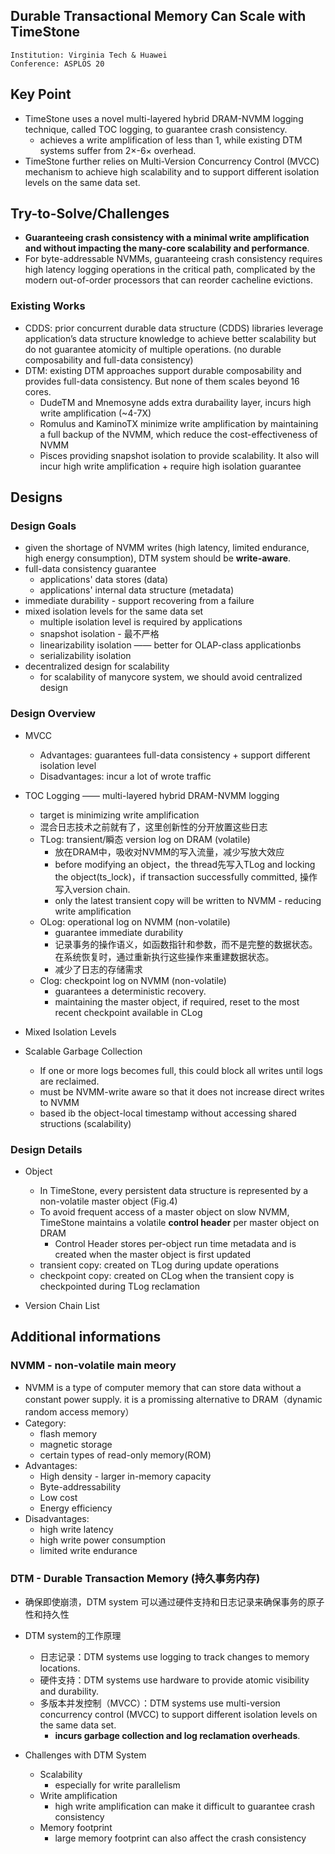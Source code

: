 ## Durable Transactional Memory Can Scale with TimeStone
```shell
Institution: Virginia Tech & Huawei
Conference: ASPLOS 20
```
## Key Point
- TimeStone uses a novel multi-layered hybrid DRAM-NVMM logging technique, called TOC logging, to guarantee crash consistency.
    - achieves a write amplification of less than 1, while existing DTM systems suffer from 2×-6× overhead.
- TimeStone further relies on Multi-Version Concurrency Control (MVCC) mechanism to achieve high scalability and to support different isolation levels on the same data set.

## Try-to-Solve/Challenges
- **Guaranteeing crash consistency with a minimal write amplification and without impacting the many-core scalability and performance**.
- For byte-addressable NVMMs, guaranteeing crash consistency requires high latency logging operations in the critical path, complicated by the modern out-of-order processors that can reorder cacheline evictions.

### Existing Works
- CDDS: prior concurrent durable data structure (CDDS) libraries leverage application’s data structure knowledge to achieve better scalability but do not guarantee atomicity of multiple operations. (no durable composability and full-data consistency)
- DTM: existing DTM approaches support durable composability and provides
full-data consistency. But none of them scales beyond 16 cores.
    - DudeTM and Mnemosyne adds extra durabaility layer, incurs high write amplification (~4-7X)
    - Romulus and KaminoTX minimize write amplification by maintaining a full backup of the NVMM, which reduce the cost-effectiveness of NVMM
    - Pisces providing snapshot isolation to provide scalability. It also will incur high write amplification + require high isolation guarantee


## Designs
### Design Goals
- given the shortage of NVMM writes (high latency, limited endurance, high energy consumption), DTM system should be **write-aware**.
- full-data consistency guarantee
    - applications' data stores (data)
    - applications' internal data structure (metadata)
- immediate durability  -  support recovering from a failure
- mixed isolation levels for the same data set
    - multiple isolation level is required by applications
    - snapshot isolation - 最不严格
    - linearizability isolation  —— better for OLAP-class applicationbs
    - serializability isolation
- decentralized design for scalability
    - for scalability of manycore system, we should avoid centralized design

### Design Overview
- MVCC
    - Advantages: guarantees full-data consistency + support different isolation level
    - Disadvantages: incur a lot of wrote traffic

- TOC Logging —— multi-layered hybrid DRAM-NVMM logging
    - target is minimizing write amplification
    - 混合日志技术之前就有了，这里创新性的分开放置这些日志
    - TLog: transient/瞬态 version log on DRAM (volatile)
        - 放在DRAM中，吸收对NVMM的写入流量，减少写放大效应
        - before modifying an object，the thread先写入TLog and locking the object(ts_lock)，if transaction successfully committed, 操作写入version chain.
        - only the latest transient copy will be written to NVMM - reducing write amplification
    - OLog: operational log on NVMM (non-volatile)
        - guarantee immediate durability
        - 记录事务的操作语义，如函数指针和参数，而不是完整的数据状态。在系统恢复时，通过重新执行这些操作来重建数据状态。
        - 减少了日志的存储需求
    - Clog: checkpoint log on NVMM (non-volatile)
        - guarantees a deterministic recovery.
        - maintaining the master object, if required, reset to the most recent checkpoint available in CLog
    
- Mixed Isolation Levels
- Scalable Garbage Collection
    - If one or more logs becomes full, this could block all writes until logs are reclaimed.
    - must be NVMM-write aware so that it does not increase direct writes to NVMM
    - based ib the object-local timestamp without accessing shared structions (scalability)

### Design Details
- Object
    - In TimeStone, every persistent data structure is represented by a non-volatile master object (Fig.4)
    - To avoid frequent access of a master object on slow NVMM, TimeStone maintains a volatile **control header** per master object on DRAM
        - Control Header stores per-object run time metadata and is created when the master object is first updated
    - transient copy: created on TLog during update operations
    - checkpoint copy: created on CLog when the transient copy is checkpointed during TLog reclamation

- Version Chain List


## Additional informations
### NVMM - non-volatile main meory
- NVMM is a type of computer memory that can store data without a constant power supply. it is a promissing alternative to DRAM（dynamic random access memory）
- Category:
    - flash memory
    - magnetic storage
    - certain types of read-only memory(ROM)
- Advantages:
    - High density - larger in-memory capacity
    - Byte-addressability
    - Low cost
    - Energy efficiency
- Disadvantages:
    - high write latency
    - high write power consumption
    - limited write endurance


### DTM - Durable Transaction Memory (持久事务内存)
- 确保即使崩溃，DTM system 可以通过硬件支持和日志记录来确保事务的原子性和持久性
- DTM system的工作原理
    - 日志记录：DTM systems use logging to track changes to memory locations. 
    - 硬件支持：DTM systems use hardware to provide atomic visibility and durability. 
    - 多版本并发控制（MVCC）：DTM systems use multi-version concurrency control (MVCC) to support different isolation levels on the same data set. 
        - **incurs garbage collection and log reclamation overheads**.

- Challenges with DTM System
    - Scalability 
        - especially for write parallelism
    - Write amplification
        - high write amplification can make it difficult to guarantee crash consistency
    - Memory footprint
        - large memory footprint can also affect the crash consistency
